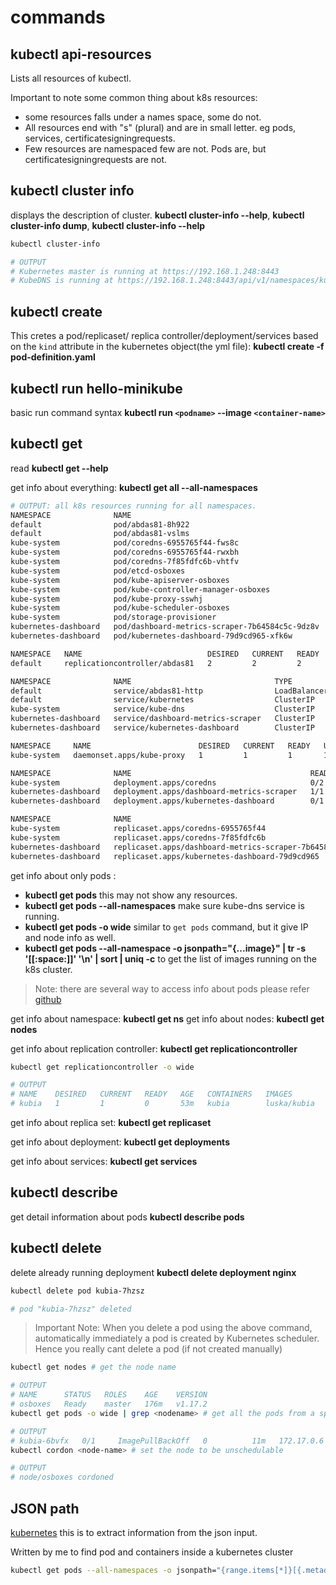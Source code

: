# commands

## kubectl api-resources

Lists all resources of kubectl.

Important to note some common thing about k8s resources:

- some resources falls under a names space, some do not.
- All resources end with "s" (plural) and are in small letter. eg pods, services, certificatesigningrequests.
- Few resources are namespaced few are not. Pods are, but certificatesigningrequests are not.

## kubectl cluster info

displays the description of cluster. **kubectl cluster-info --help**, **kubectl cluster-info dump**, **kubectl cluster-info --help**

```sh
kubectl cluster-info

# OUTPUT
# Kubernetes master is running at https://192.168.1.248:8443
# KubeDNS is running at https://192.168.1.248:8443/api/v1/namespaces/kube-system/services/kube-dns:dns/proxy
```

## kubectl create

This cretes a pod/replicaset/ replica controller/deployment/services based on the `kind` attribute in the kubernetes object(the yml file): **kubectl create -f pod-definition.yaml**

## kubectl run hello-minikube

basic run command syntax **kubectl run `<podname>` --image `<container-name>`**

## kubectl get

read **kubectl get --help**

get info about everything: **kubectl get all --all-namespaces**

```sh
# OUTPUT: all k8s resources running for all namespaces.
NAMESPACE              NAME                                             READY   STATUS             RESTARTS   AGE
default                pod/abdas81-8h922                                1/1     Running            3          7d8h
default                pod/abdas81-vslms                                1/1     Running            3          7d6h
kube-system            pod/coredns-6955765f44-fws8c                     0/1     Running            3          8d
kube-system            pod/coredns-6955765f44-rwxbh                     0/1     Running            1          14h
kube-system            pod/coredns-7f85fdfc6b-vhtfv                     0/1     CrashLoopBackOff   181        14h
kube-system            pod/etcd-osboxes                                 1/1     Running            3          8d
kube-system            pod/kube-apiserver-osboxes                       1/1     Running            3          8d
kube-system            pod/kube-controller-manager-osboxes              1/1     Running            3          8d
kube-system            pod/kube-proxy-sswhj                             1/1     Running            3          8d
kube-system            pod/kube-scheduler-osboxes                       1/1     Running            3          8d
kube-system            pod/storage-provisioner                          1/1     Running            5          8d
kubernetes-dashboard   pod/dashboard-metrics-scraper-7b64584c5c-9dz8v   1/1     Running            3          8d
kubernetes-dashboard   pod/kubernetes-dashboard-79d9cd965-xfk6w         0/1     CrashLoopBackOff   776        8d

NAMESPACE   NAME                            DESIRED   CURRENT   READY   AGE
default     replicationcontroller/abdas81   2         2         2       7d8h

NAMESPACE              NAME                                TYPE           CLUSTER-IP       EXTERNAL-IP   PORT(S)                  AGE
default                service/abdas81-http                LoadBalancer   10.100.67.165    <pending>     1313:31712/TCP           7d8h
default                service/kubernetes                  ClusterIP      10.96.0.1        <none>        443/TCP                  8d
kube-system            service/kube-dns                    ClusterIP      10.96.0.10       <none>        53/UDP,53/TCP,9153/TCP   8d
kubernetes-dashboard   service/dashboard-metrics-scraper   ClusterIP      10.100.189.189   <none>        8000/TCP                 8d
kubernetes-dashboard   service/kubernetes-dashboard        ClusterIP      10.107.101.241   <none>        80/TCP                   8d

NAMESPACE     NAME                        DESIRED   CURRENT   READY   UP-TO-DATE   AVAILABLE   NODE SELECTOR                 AGE
kube-system   daemonset.apps/kube-proxy   1         1         1       1            1           beta.kubernetes.io/os=linux   8d

NAMESPACE              NAME                                        READY   UP-TO-DATE   AVAILABLE   AGE
kube-system            deployment.apps/coredns                     0/2     2            0           8d
kubernetes-dashboard   deployment.apps/dashboard-metrics-scraper   1/1     1            1           8d
kubernetes-dashboard   deployment.apps/kubernetes-dashboard        0/1     1            0           8d

NAMESPACE              NAME                                                   DESIRED   CURRENT   READY   AGE
kube-system            replicaset.apps/coredns-6955765f44                     2         2         0       8d
kube-system            replicaset.apps/coredns-7f85fdfc6b                     1         1         0       14h
kubernetes-dashboard   replicaset.apps/dashboard-metrics-scraper-7b64584c5c   1         1         1       8d
kubernetes-dashboard   replicaset.apps/kubernetes-dashboard-79d9cd965         1         1         0       8d
```

get info about only pods :

- **kubectl get pods** this may not show any resources.
- **kubectl get pods --all-namespaces** make sure kube-dns service is running.
- **kubectl get pods -o wide** similar to `get pods` command, but it give IP and node info as well.
- **kubectl get pods --all-namespace -o jsonpath="{...image}" | tr -s '[[:space:]]' '\n' | sort | uniq -c** to get the list of images running on the k8s cluster.

> Note: there are several way to access info about pods please refer [github](https://kubernetes.io/docs/tasks/access-application-cluster/list-all-running-container-images/)

get info about namespace: **kubectl get ns**
get info about nodes: **kubectl get nodes**

get info about replication controller: **kubectl get replicationcontroller**

```sh
kubectl get replicationcontroller -o wide

# OUTPUT
# NAME    DESIRED   CURRENT   READY   AGE   CONTAINERS   IMAGES        SELECTOR
# kubia   1         1         0       53m   kubia        luska/kubia   run=kubia
```

get info about replica set: **kubectl get replicaset**

get info about deployment: **kubectl get deployments**

get info about services: **kubectl get services**

## kubectl describe

get detail information about pods **kubectl describe pods**

## kubectl delete

delete already running deployment **kubectl delete deployment nginx**

```sh
kubectl delete pod kubia-7hzsz

# pod "kubia-7hzsz" deleted
```

> Important Note: When you delete a pod using the above command, automatically immediately a pod is created by Kubernetes scheduler. Hence you really cant delete a pod (if not created manually)

```sh
kubectl get nodes # get the node name

# OUTPUT
# NAME      STATUS   ROLES    AGE    VERSION
# osboxes   Ready    master   176m   v1.17.2
kubectl get pods -o wide | grep <nodename> # get all the pods from a specific node, check the pod that you want to delete

# OUTPUT
# kubia-6bvfx   0/1     ImagePullBackOff   0          11m   172.17.0.6   osboxes   <none>           <none>
kubectl cordon <node-name> # set the node to be unschedulable

# OUTPUT
# node/osboxes cordoned
```

## JSON path

[kubernetes](https://kubernetes.io/docs/reference/kubectl/jsonpath/) this is to extract information from the json input.

Written by me to find pod and containers inside a kubernetes cluster

```sh
kubectl get pods --all-namespaces -o jsonpath="{range.items[*]}[{.metadata.name},{.spec.containers[*].image}]" | tr -s '][' '\n' | tr -s ',' '\t\t\t' | sort
```
